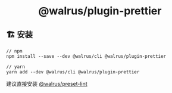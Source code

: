 <h1 align="center">
  @walrus/plugin-prettier
</h1>

## 🏗 安装

```
// npm
npm install --save --dev @walrus/cli @walrus/plugin-prettier

// yarn
yarn add --dev @walrus/cli @walrus/plugin-prettier
```

建议直接安装 [@walrus/preset-lint](https://github.com/walrusjs/plugins/tree/master/packages/preset-lint)
